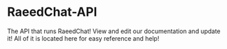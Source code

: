 # RaeedChat-API
The API that runs RaeedChat! View and edit our documentation and update it! All of it is located here for easy reference and help!



